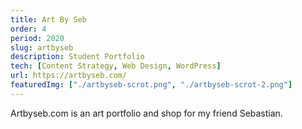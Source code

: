 ```yaml
---
title: Art By Seb
order: 4
period: 2020
slug: artbyseb
description: Student Portfolio
tech: [Content Strategy, Web Design, WordPress]
url: https://artbyseb.com/
featuredImg: ["./artbyseb-scrot.png", "./artbyseb-scrot-2.png"]
---
```


Artbyseb.com is an art portfolio and shop for my friend Sebastian. 
